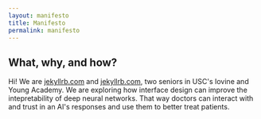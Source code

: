 ```yaml
---
layout: manifesto
title: Manifesto
permalink: manifesto
---
```


## What, why, and how?

Hi! We are [jekyllrb.com](https://jekyllrb.com/) and [jekyllrb.com](https://jekyllrb.com/), two seniors in USC's Iovine and Young Academy. We are exploring how interface design can improve the intepretability of deep neural networks. That way doctors can interact with and trust in an AI's responses and use them to better treat patients.


